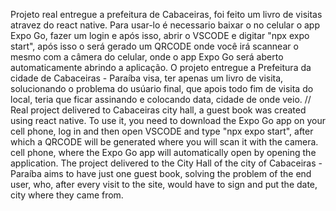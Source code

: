 Projeto real entregue a prefeitura de Cabaceiras, foi feito um livro de visitas atravez do react native.
Para usar-lo é necessario baixar o no celular o app Expo Go, fazer um login e após isso, abrir o VSCODE e digitar "npx expo start", após isso o será gerado um QRCODE onde você irá scannear o mesmo com a câmera do celular, onde o app Expo Go será aberto automaticamente abrindo a aplicação.
O projeto entregue a Prefeitura da cidade de Cabaceiras - Paraíba visa, ter apenas um livro de visita, solucionando o problema do usúario final, que apois todo fim de visita do local, teria que ficar assinando e colocando data, cidade de onde veio.
//
Real project delivered to Cabaceiras city hall, a guest book was created using react native.
To use it, you need to download the Expo Go app on your cell phone, log in and then open VSCODE and type "npx expo start", after which a QRCODE will be generated where you will scan it with the camera. cell phone, where the Expo Go app will automatically open by opening the application.
The project delivered to the City Hall of the city of Cabaceiras - Paraíba aims to have just one guest book, solving the problem of the end user, who, after every visit to the site, would have to sign and put the date, city where they came from.
